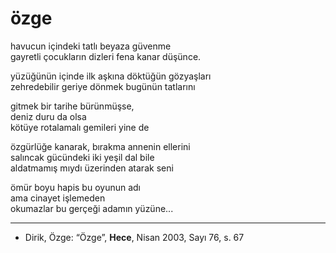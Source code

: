 # özge  
  
havucun içindeki tatlı beyaza güvenme  
gayretli çocukların dizleri fena kanar düşünce.  
  
yüzüğünün içinde ilk aşkına döktüğün gözyaşları  
zehredebilir geriye dönmek bugünün tatlarını  
  
gitmek bir tarihe bürünmüşse,  
deniz duru da olsa  
kötüye rotalamalı gemileri yine de  
  
özgürlüğe kanarak, bırakma annenin ellerini  
salıncak gücündeki iki yeşil dal bile  
aldatmamış mıydı üzerinden atarak seni  
  
ömür boyu hapis bu oyunun adı  
ama cinayet işlemeden  
okumazlar bu gerçeği adamın yüzüne...

---
- Dirik, Özge: “Özge”, **Hece**, Nisan 2003, Sayı 76, s. 67
